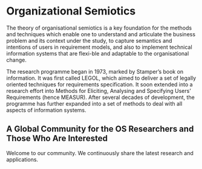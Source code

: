 # Organizational Semiotics

The theory of organisational semiotics is a key foundation for the methods and techniques which enable one to understand and articulate the business problem and its context under the study, to capture semantics and intentions of users in requirement models, and also to implement technical information systems that are flexi-ble and adaptable to the organisational change.

The research programme began in 1973, marked by Stamper’s book on information. It was first called LEGOL, which aimed to deliver a set of legally oriented techniques for requirements specification. It soon extended into a research effort into Methods for Eliciting, Analysing and Specifying Users’ Requirements (hence MEASUR). After several decades of development, the programme has further expanded into a set of methods to deal with all aspects of information systems.

## A Global Community for the OS Researchers and Those Who Are Interested

Welcome to our community. We continuously share the latest research and applications.
